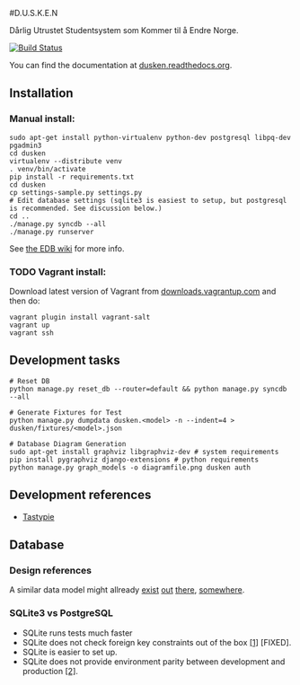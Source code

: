 #D.U.S.K.E.N

Dårlig Utrustet Studentsystem som Kommer til å Endre Norge.

[![Build Status](https://api.travis-ci.org/neuf/dusken.png)](https://travis-ci.org/neuf/dusken)

You can find the documentation at [dusken.readthedocs.org](http://dusken.readthedocs.org/).

## Installation

### Manual install:
    sudo apt-get install python-virtualenv python-dev postgresql libpq-dev pgadmin3
    cd dusken
    virtualenv --distribute venv
    . venv/bin/activate
    pip install -r requirements.txt
    cd dusken
    cp settings-sample.py settings.py
    # Edit database settings (sqlite3 is easiest to setup, but postgresql is recommended. See discussion below.)
    cd ..
    ./manage.py syncdb --all
    ./manage.py runserver


See [the EDB wiki](http://edb.neuf.no/wiki/index.php/DUSKEN) for more info.

### TODO Vagrant install:

Download latest version of Vagrant from [downloads.vagrantup.com](http://downloads.vagrantup.com/) and then do:

    vagrant plugin install vagrant-salt
    vagrant up
    vagrant ssh
    
## Development tasks
    # Reset DB
    python manage.py reset_db --router=default && python manage.py syncdb --all

    # Generate Fixtures for Test
    python manage.py dumpdata dusken.<model> -n --indent=4 > dusken/fixtures/<model>.json

    # Database Diagram Generation
    sudo apt-get install graphviz libgraphviz-dev # system requirements
    pip install pygraphviz django-extensions # python requirements
    python manage.py graph_models -o diagramfile.png dusken auth

## Development references

* [Tastypie](https://django-tastypie.readthedocs.org/)

## Database

### Design references
A similar data model might allready [exist](http://www.databaseanswers.org/data_models/generic_foundation/index.htm) [out](http://www.databaseanswers.org/data_models/organisations_and_people_and_transactions/index.htm) [there](http://www.databaseanswers.org/data_models/organisations_and_people/index.htm), [somewhere](http://www.databaseanswers.org/data_models/magazine_subscriptions/index.htm).


### SQLite3 vs PostgreSQL
* SQLite runs tests much faster
* SQLite does not check foreign key constraints out of the box [[1]](http://stackoverflow.com/questions/6745763/enable-integrity-checking-with-sqlite-in-django) [FIXED].
* SQLite is easier to set up.
* SQLite does not provide environment parity between development and production [[2]](http://12factor.net/dev-prod-parity).

